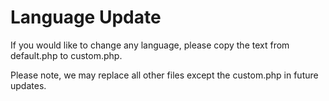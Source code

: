 # Language Update

If you would like to change any language, please copy the text from default.php to custom.php.

Please note, we may replace all other files except the custom.php in future updates.